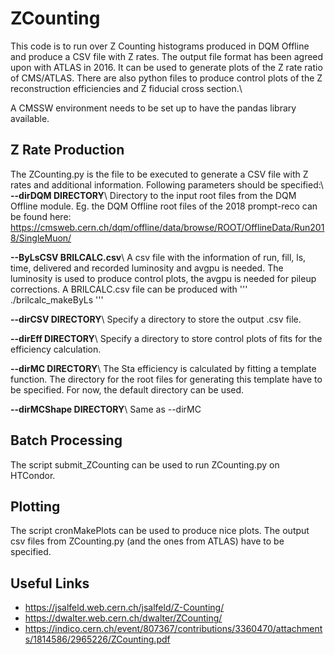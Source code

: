 # ZCounting

This code is to run over Z Counting histograms produced in DQM Offline and produce a CSV file with Z rates. The output file format has been agreed upon with ATLAS in 2016. It can be used to generate plots of the Z rate ratio of CMS/ATLAS. There are also python files to produce control plots of the Z reconstruction efficiencies and Z fiducial cross section.\ 

A CMSSW environment needs to be set up to have the pandas library available.

## Z Rate Production
The ZCounting.py is the file to be executed to generate a CSV file with Z rates and additional information. Following parameters should be specified:\ 
**--dirDQM DIRECTORY**\ 
Directory to the input root files from the DQM Offline module. 
Eg. the DQM Offline root files of the 2018 prompt-reco can be found here:
https://cmsweb.cern.ch/dqm/offline/data/browse/ROOT/OfflineData/Run2018/SingleMuon/

**--ByLsCSV BRILCALC.csv**\ 
A csv file with the information of run, fill, ls, time, delivered and recorded luminosity and avgpu is needed. The luminosity is used to produce control plots, the avgpu is needed for pileup corrections. A BRILCALC.csv file can be produced with 
'''
./brilcalc\_makeByLs
'''

**--dirCSV DIRECTORY**\ 
Specify a directory to store the output .csv file.

**--dirEff DIRECTORY**\ 
Specify a directory to store control plots of fits for the efficiency calculation.

**--dirMC DIRECTORY**\ 
The Sta efficiency is calculated by fitting a template function. The directory for the root files for generating this template have to be specified. For now, the default directory can be used.

**--dirMCShape DIRECTORY**\ 
Same as --dirMC

## Batch Processing
The script submit\_ZCounting can be used to run ZCounting.py on HTCondor.

## Plotting
The script cronMakePlots can be used to produce nice plots. The output csv files from ZCounting.py (and the ones from ATLAS) have to be specified.


## Useful Links
- https://jsalfeld.web.cern.ch/jsalfeld/Z-Counting/
- https://dwalter.web.cern.ch/dwalter/ZCounting/
- https://indico.cern.ch/event/807367/contributions/3360470/attachments/1814586/2965226/ZCounting.pdf
